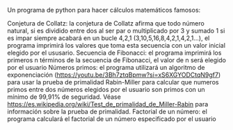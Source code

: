 Un programa de python para hacer cálculos matemáticos famosos:

Conjetura de Collatz: la conjetura de Collatz afirma que todo número natural, si es dividido entre dos al ser par o multiplicado por 3 y sumado 1 si es impar siempre acabará en un bucle 4,2,1 (3,10,5,16,8,4,2,1,4,2,1...), el programa imprimirá los valores que toma esta secuencia con un valor inicial elegido por el ususario.
Secuencia de Fibonacci: el programa imprimirá los primeros n términos de la secuencia de Fibonacci, el valor de n será elegido por el usuario
Números primos: el programa utilizará un algoritmo de exponenciación (https://youtu.be/3Bh7ztqBpmw?si=xS6XGYODCtqN9gf7) para usar la prueba de primalidad Rabin-Miller para calcular que numeros primos entre dos números elegidos por el usuario son primos con un mínimo de 99,91% de seguridad. Véase https://es.wikipedia.org/wiki/Test_de_primalidad_de_Miller-Rabin para información sobre la prueba de primalidad.
Factorial de un número: el programa calculará el factorial de un número especificado por el usuario

